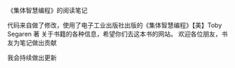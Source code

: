 《集体智慧编程》的阅读笔记

代码来自做了修改，使用了电子工业出版社出版的《集体智慧编程》【美】Toby Segaren 著
关于书籍的各种信息，希望你们去这本书的网站。
欢迎各位朋友，书友为笔记做出贡献

我会持续做出更新
